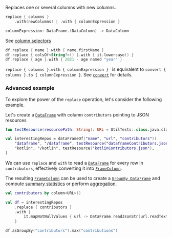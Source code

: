 [//]: # (title: replace)
<!---IMPORT org.jetbrains.kotlinx.dataframe.samples.api.Modify-->

Replaces one or several columns with new columns.

```kotlin
replace { columns }
    .with(newColumns) | .with { columnExpression }

columnExpression: DataFrame.(DataColumn) -> DataColumn
```

See [column selectors](ColumnSelectors.md)

<!---FUN replace-->

```kotlin
df.replace { name }.with { name.firstName }
df.replace { colsOf<String?>() }.with { it.lowercase() }
df.replace { age }.with { 2021 - age named "year" }
```

<dataFrame src="org.jetbrains.kotlinx.dataframe.samples.api.Modify.replace.html"/>
<!---END-->

<tip>

`replace { columns }.with { columnExpression } ` is equivalent to `convert { columns }.to { columnExpression }`. See [`convert`](convert.md) for details.

</tip>

### Advanced example

To explore the power of the `replace` operation, let's consider the following example.

Let's create a [`DataFrame`](DataFrame.md) with column `contributors` pointing to JSON resources

<!---FUN convertToFrameColumnAPI-->

```kotlin
fun testResource(resourcePath: String): URL = UtilTests::class.java.classLoader.getResource(resourcePath)!!

val interestingRepos = dataFrameOf("name", "url", "contributors")(
    "dataframe", "/dataframe", testResource("dataframeContributors.json"),
    "kotlin", "/kotlin", testResource("kotlinContributors.json"),
)
```

<!---END-->

We can use `replace` and `with` to read a [`DataFrame`](DataFrame.md) for every row in `contributors`,
effectively converting it into [`FrameColumn`](DataColumn.md#framecolumn).

The resulting [`FrameColumn`](DataColumn.md#framecolumn) can be used to create a [`GroupBy DataFrame`](groupBy.md#transformation) and compute [summary statistics](summaryStatistics.md)
or perform [aggregation](groupBy.md#aggregation).

<!---FUN customUnfoldRead-->

```kotlin
val contributors by column<URL>()

val df = interestingRepos
    .replace { contributors }
    .with {
        it.mapNotNullValues { url -> DataFrame.readJsonStr(url.readText()) }
    }

df.asGroupBy("contributors").max("contributions")
```

<!---END-->
